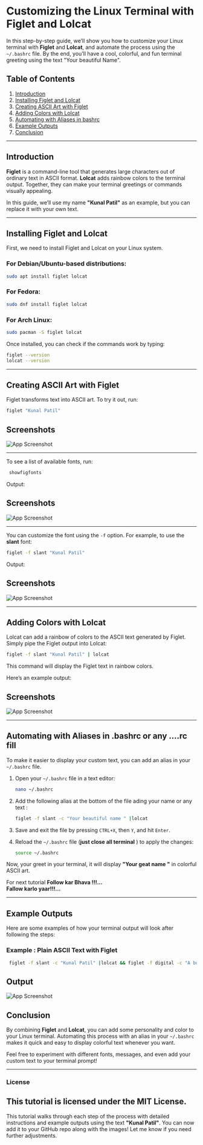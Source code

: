 
# Customizing the Linux Terminal with Figlet and Lolcat

In this step-by-step guide, we’ll show you how to customize your Linux terminal with **Figlet** and **Lolcat**, and automate the process using the `~/.bashrc` file. By the end, you’ll have a cool, colorful, and fun terminal greeting using the text "Your beautiful Name".

## Table of Contents

1. [Introduction](#introduction)
2. [Installing Figlet and Lolcat](#installing-figlet-and-lolcat)
3. [Creating ASCII Art with Figlet](#creating-ascii-art-with-figlet)
4. [Adding Colors with Lolcat](#adding-colors-with-lolcat)
5. [Automating with Aliases in bashrc](#automating-with-aliases-in-bashrc)
6. [Example Outputs](#example-outputs)
7. [Conclusion](#conclusion)


---

## Introduction

**Figlet** is a command-line tool that generates large characters out of ordinary text in ASCII format. **Lolcat** adds rainbow colors to the terminal output. Together, they can make your terminal greetings or commands visually appealing.

In this guide, we’ll use my name **"Kunal Patil"** as an example, but you can replace it with your own text.

---

## Installing Figlet and Lolcat

First, we need to install Figlet and Lolcat on your Linux system.

### For Debian/Ubuntu-based distributions:

```bash
sudo apt install figlet lolcat
```

### For Fedora:

```bash
sudo dnf install figlet lolcat
```

### For Arch Linux:

```bash
sudo pacman -S figlet lolcat
```

Once installed, you can check if the commands work by typing:

```bash
figlet --version
lolcat --version
```

---

## Creating ASCII Art with Figlet

Figlet transforms text into ASCII art. To try it out, run:

```bash
figlet "Kunal Patil"
```


## Screenshots

![App Screenshot](images/1st.png)

---
To see a list of available fonts, run:

```bash
 showfigfonts
```



Output:
## Screenshots

![App Screenshot](images/2nda.png)

---

You can customize the font using the `-f` option. For example, to use the **slant** font:

```bash
figlet -f slant "Kunal Patil"
```

Output:

## Screenshots

![App Screenshot](images/3rd.png)

---






## Adding Colors with Lolcat

Lolcat can add a rainbow of colors to the ASCII text generated by Figlet. Simply pipe the Figlet output into Lolcat:

```bash
figlet -f slant "Kunal Patil" | lolcat
```

This command will display the Figlet text in rainbow colors.

Here’s an example output:
## Screenshots

![App Screenshot](images/5th.png)



---

## Automating with Aliases in .bashrc or any ....rc fill

To make it easier to display your custom text, you can add an alias in your `~/.bashrc` file.

1. Open your `~/.bashrc` file in a text editor:

    ```bash
    nano ~/.bashrc
    ```
    

2. Add the following alias at the bottom of the file ading your name or any text :

    ```bash
    figlet -f slant -c "Your beautiful name " |lolcat
    ```

3. Save and exit the file by pressing `CTRL+X`, then `Y`, and hit `Enter`.

4. Reload the `~/.bashrc` file (**just close all terminal** ) to apply the changes:

    ```bash
    source ~/.bashrc
    ```

Now, your greet in your terminal, it will display **"Your geat name "** in colorful ASCII art.

For next tutorial **Follow kar Bhava !!!...**  
**Fallow karlo yaar!!!...**

---
## Example Outputs

Here are some examples of how your terminal output will look after following the steps:

### Example : Plain ASCII Text with Figlet

```bash
 figlet -f slant -c "Kunal Patil" |lolcat && figlet -f digital -c "A bug is never just mistake " |lolcat
```
## Output
![App Screenshot](images/eg.png)


## Conclusion

By combining **Figlet** and **Lolcat**, you can add some personality and color to your Linux terminal. Automating this process with an alias in your `~/.bashrc` makes it quick and easy to display colorful text whenever you want.

Feel free to experiment with different fonts, messages, and even add your custom text to your terminal prompt!

---

### License

This tutorial is licensed under the MIT License.
-

This tutorial walks through each step of the process with detailed instructions and example outputs using the text **"Kunal Patil"**. You can now add it to your GitHub repo along with the images! Let me know if you need further adjustments.

